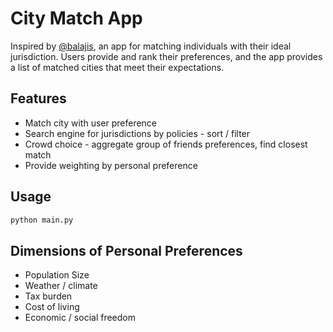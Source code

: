 # City Match App

Inspired by [@balajis](https://twitter.com/balajis), an app for matching individuals with their ideal jurisdiction. Users provide and rank their preferences, and the app provides a list of matched cities that meet their expectations.

## Features
* Match city with user preference
* Search engine for jurisdictions by policies - sort / filter
* Crowd choice - aggregate group of friends preferences, find closest match
* Provide weighting by personal preference

## Usage
```bash
python main.py
```

## Dimensions of Personal Preferences
* Population Size
* Weather / climate
* Tax burden
* Cost of living
* Economic / social freedom